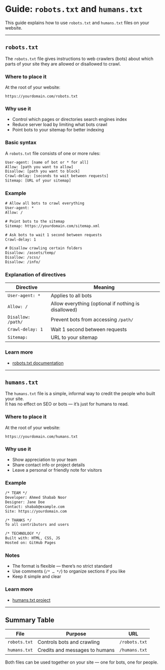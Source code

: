 # Guide: `robots.txt` and `humans.txt`

This guide explains how to use `robots.txt` and `humans.txt` files on your website.

---

## `robots.txt`

The `robots.txt` file gives instructions to web crawlers (bots) about which parts of your site they are allowed or disallowed to crawl.

### Where to place it
At the root of your website:
```
https://yourdomain.com/robots.txt
```

### Why use it
- Control which pages or directories search engines index
- Reduce server load by limiting what bots crawl
- Point bots to your sitemap for better indexing

### Basic syntax
A `robots.txt` file consists of one or more rules:
```txt
User-agent: [name of bot or * for all]
Allow: [path you want to allow]
Disallow: [path you want to block]
Crawl-delay: [seconds to wait between requests]
Sitemap: [URL of your sitemap]
```

### Example
```txt
# Allow all bots to crawl everything
User-agent: *
Allow: /

# Point bots to the sitemap
Sitemap: https://yourdomain.com/sitemap.xml

# Ask bots to wait 1 second between requests
Crawl-delay: 1

# Disallow crawling certain folders
Disallow: /assets/temp/
Disallow: /scss/
Disallow: /info/
```

### Explanation of directives
| Directive | Meaning |
|-----------|---------|
| `User-agent: *` | Applies to all bots |
| `Allow: /` | Allow everything (optional if nothing is disallowed) |
| `Disallow: /path/` | Prevent bots from accessing `/path/` |
| `Crawl-delay: 1` | Wait 1 second between requests |
| `Sitemap:` | URL to your sitemap |

### Learn more
- [robots.txt documentation](https://www.robotstxt.org/)

---

## `humans.txt`

The `humans.txt` file is a simple, informal way to credit the people who built your site.  
It has no effect on SEO or bots — it’s just for humans to read.

### Where to place it
At the root of your website:
```
https://yourdomain.com/humans.txt
```

### Why use it
- Show appreciation to your team
- Share contact info or project details
- Leave a personal or friendly note for visitors

### Example
```txt
/* TEAM */
Developer: Ahmed Shabab Noor
Designer: Jane Doe
Contact: shabab@example.com
Site: https://yourdomain.com

/* THANKS */
To all contributors and users

/* TECHNOLOGY */
Built with: HTML, CSS, JS
Hosted on: GitHub Pages
```

### Notes
- The format is flexible — there’s no strict standard
- Use comments (`/* … */`) to organize sections if you like
- Keep it simple and clear

### Learn more
- [humans.txt project](http://humanstxt.org/)

---

## Summary Table
| File | Purpose | URL |
|------|---------|-----|
| `robots.txt` | Controls bots and crawling | `/robots.txt` |
| `humans.txt` | Credits and messages to humans | `/humans.txt` |

Both files can be used together on your site — one for bots, one for people.
